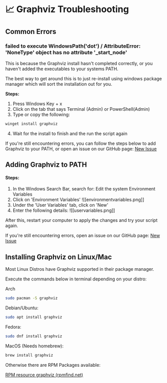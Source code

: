 # 📈 Graphviz Troubleshooting

## Common Errors

### failed to execute WindowsPath('dot') / AttributeError: 'NoneType' object has no attribute '\_start\_node'

This is because the Graphviz install hasn't completed correctly, or you haven't added the executables to your systems PATH.

The best way to get around this is to just re-install using windows package manager which will sort the installation out for you.

**Steps:**

1. Press Windows Key + x
2. Click on the tab that says Terminal (Admin) or PowerShell(Admin)
3. Type or copy the following:

```sh
winget install graphviz
```

4. Wait for the install to finish and the run the script again

If you're still encountering errors, you can follow the steps below to add Graphviz to your PATH, or open an issue on our GitHub page: [New Issue](https://github.com/Jordan-Prescott/odins\_spear/issues/new)

## Adding Graphviz to PATH

#### Steps:

1. In the Windows Search Bar, search for: Edit the system Environment Variables
2. Click on 'Environment Variables' !\[\[environmentvariables.png]]
3. Under the 'User Variables' tab, click on 'New'
4. Enter the following details: !\[\[uservariables.png]]

After this, restart your computer to apply the changes and try your script again.

If you're still encountering errors, open an issue on our GitHub page: [New Issue](https://github.com/Jordan-Prescott/odins\_spear/issues/new)

## Installing Graphviz on Linux/Mac

Most Linux Distros have Graphviz supported in their package manager.

Execute the commands below in terminal depending on your distro:

Arch

```sh
sudo pacman -S graphviz
```

Debian/Ubuntu:

```sh
sudo apt install graphviz
```

Fedora:

```sh
sudo dnf install graphviz
```

MacOS (Needs homebrew):

```sh
brew install graphviz
```

Otherwise there are RPM Packages available:

[RPM resource graphviz (rpmfind.net)](https://rpmfind.net/linux/rpm2html/search.php?query=graphviz)
